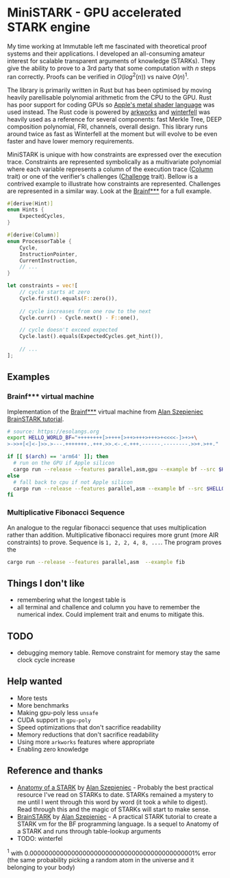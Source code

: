 # MiniSTARK - GPU accelerated STARK engine

My time working at Immutable left me fascinated with theoretical proof systems and their applications. I developed an all-consuming amateur interest for scalable transparent arguments of knowledge (STARKs). They give the ability to prove to a 3rd party that some computation with $n$ steps ran correctly. Proofs can be verified in $O(log^{2}(n))$ vs naive $O(n)$<sup>1</sup>.

The library is primarily written in Rust but has been optimised by moving heavily parellisable polynomial arithmetic from the CPU to the GPU. Rust has poor support for coding GPUs so [Apple's metal shader language](https://developer.apple.com/metal/) was used instead. The Rust code is powered by [arkworks](https://github.com/arkworks-rs) and [winterfell](https://github.com/novifinancial/winterfell) was heavily used as a reference for several components: fast Merkle Tree, DEEP composition polynomial, FRI, channels, overall design. This library runs around twice as fast as Winterfell at the moment but will evolve to be even faster and have lower memory requirements.

MiniSTARK is unique with how constraints are expressed over the execution trace. Constraints are represented symbolically as a multivariate polynomial where each variable represents a column of the execution trace ([Column](mini-stark/src/constraint.rs) trait) or one of the verifier's challenges ([Challenge](mini-stark/src/constraint.rs) trait). Bellow is a contrived example to illustrate how constraints are represented. Challenges are represented in a similar way. Look at the [Brainf***](mini-stark/examples/brainfuck/) for a full example.

```rust
#[derive(Hint)]
enum Hints {
    ExpectedCycles,
}

#[derive(Column)]
enum ProcessorTable {
    Cycle,
    InstructionPointer,
    CurrentInstruction,
    // ...
}

let constraints = vec![
    // cycle starts at zero
    Cycle.first().equals(F::zero()),
    
    // cycle increases from one row to the next
    Cycle.curr() - Cycle.next() - F::one(),

    // cycle doesn't exceed expected
    Cycle.last().equals(ExpectedCycles.get_hint()),
    
    // ...
];
```

## Examples

### Brainf*** virtual machine

Implementation of the [Brainf***](https://esolangs.org/wiki/Brainfuck) virtual machine from [Alan Szepieniec BrainSTARK tutorial](https://aszepieniec.github.io/stark-brainfuck/brainfuck).

```bash
# source: https://esolangs.org
export HELLO_WORLD_BF="++++++++[>++++[>++>+++>+++>+<<<<-]>+>+\
>->>+[<]<-]>>.>---.+++++++..+++.>>.<-.<.+++.------.--------.>>+.>++."

if [[ $(arch) == 'arm64' ]]; then
  # run on the GPU if Apple silicon
  cargo run --release --features parallel,asm,gpu --example bf --src $HELLO_WORLD_BF
else
  # fall back to cpu if not Apple silicon
  cargo run --release --features parallel,asm --example bf --src $HELLO_WORLD_BF
fi

```

### Multiplicative Fibonacci Sequence 

An analogue to the regular fibonacci sequence that uses multiplication rather than addition. Multiplicative fibonacci requires more grunt (more AIR constraints) to prove. Sequence is `1, 2, 2, 4, 8, ...`. The program proves the 

```bash
cargo run --release --features parallel,asm  --example fib
```

## Things I don't like

- remembering what the longest table is
- all terminal and challence and column you have to remember the numerical index. Could implement trait and enums to mitigate this.

## TODO

- debugging memory table. Remove constraint for memory stay the same clock cycle increase

## Help wanted

- More tests
- More benchmarks
- Making gpu-poly less `unsafe`
- CUDA support in `gpu-poly`
- Speed optimizations that don't sacrifice readability
- Memory reductions that don't sacrifice readability
- Using more `arkworks` features where appropriate
- Enabling zero knowledge

## Reference and thanks

- [Anatomy of a STARK](https://aszepieniec.github.io/stark-anatomy/) by [Alan Szepieniec](https://twitter.com/aszepieniec?lang=en) - Probably the best practical resource I've read on STARKs to date. STARKs remained a mystery to me until I went through this word by word (it took a while to digest). Read through this and the magic of STARKs will start to make sense.
- [BrainSTARK](https://aszepieniec.github.io/stark-brainfuck/brainfuck) by [Alan Szepieniec](https://twitter.com/aszepieniec?lang=en) - A practical STARK tutorial to create a STARK vm for the BF programming language. Is a sequel to Anatomy of a STARK and runs through table-lookup arguments
- TODO: winterfel

<sup>1</sup> with 0.00000000000000000000000000000000000000000001% error (the same probability picking a random atom in the universe and it belonging to your body)
